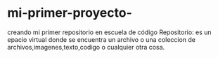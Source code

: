 # mi-primer-proyecto-
creando mi primer repositorio en escuela de código
Repositorio: es un epacio virtual donde se encuentra un archivo o una coleccion de archivos,imagenes,texto,codigo o cualquier otra cosa.
